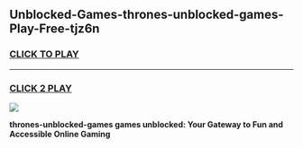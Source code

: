 
## Unblocked-Games-thrones-unblocked-games-Play-Free-tjz6n
<h3>
<a href="https://premium76.site?title=thrones-unblocked-games&ref=22A">CLICK TO PLAY</a></h3>
<hr>

<h3>
<a href="https://premium76.site?title=thrones-unblocked-games&ref=22A">CLICK 2 PLAY</a>
  
</h3>

<a href="https://premium76.site?title=thrones-unblocked-games&ref=22A"><img src="https://clearcache.store/games.png"></a>


**thrones-unblocked-games games unblocked: Your Gateway to Fun and Accessible Online Gaming**
